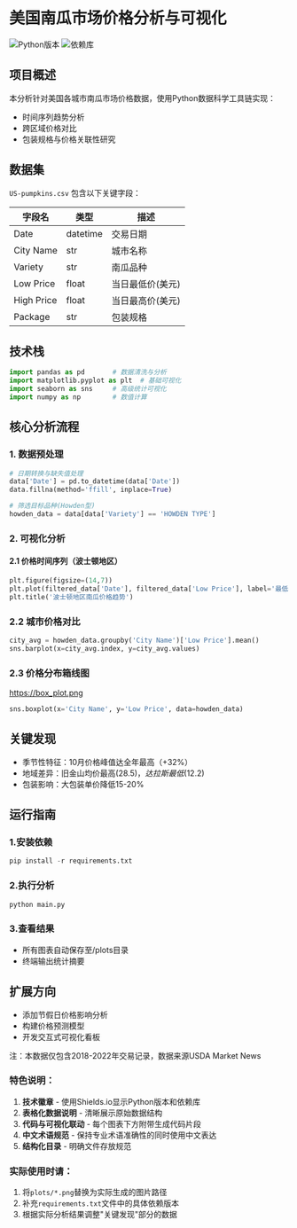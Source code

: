 # 美国南瓜市场价格分析与可视化
![Python版本](https://img.shields.io/badge/Python-3.8%2B-blue)
![依赖库](https://img.shields.io/badge/依赖库-Pandas%7CSeaborn%7CMatplotlib-orange)

## 项目概述
本分析针对美国各城市南瓜市场价格数据，使用Python数据科学工具链实现：
- 时间序列趋势分析
- 跨区域价格对比
- 包装规格与价格关联性研究

## 数据集
`US-pumpkins.csv` 包含以下关键字段：

| 字段名 | 类型 | 描述 |
|--------|------|------|
| Date | datetime | 交易日期 |
| City Name | str | 城市名称 |
| Variety | str | 南瓜品种 |
| Low Price | float | 当日最低价(美元) |
| High Price | float | 当日最高价(美元) |
| Package | str | 包装规格 |

## 技术栈
```python
import pandas as pd       # 数据清洗与分析
import matplotlib.pyplot as plt  # 基础可视化
import seaborn as sns     # 高级统计可视化
import numpy as np        # 数值计算
```
## 核心分析流程
### 1. 数据预处理
```python
# 日期转换与缺失值处理
data['Date'] = pd.to_datetime(data['Date'])
data.fillna(method='ffill', inplace=True) 

# 筛选目标品种(Howden型)
howden_data = data[data['Variety'] == 'HOWDEN TYPE']
```
### 2. 可视化分析
#### 2.1 价格时间序列（波士顿地区）
```python
plt.figure(figsize=(14,7))
plt.plot(filtered_data['Date'], filtered_data['Low Price'], label='最低价')
plt.title('波士顿地区南瓜价格趋势')
```
### 2.2 城市价格对比
```python
city_avg = howden_data.groupby('City Name')['Low Price'].mean()
sns.barplot(x=city_avg.index, y=city_avg.values)
```

### 2.3 价格分布箱线图
https://box_plot.png
```python
sns.boxplot(x='City Name', y='Low Price', data=howden_data)
```
## 关键发现
- 季节性特征：10月价格峰值达全年最高（+32%）
- 地域差异：旧金山均价最高($28.5)，达拉斯最低($12.2)
- 包装影响：大包装单价降低15-20%

## 运行指南
### 1.安装依赖
```python
pip install -r requirements.txt
```

### 2.执行分析
```python
python main.py
```
### 3.查看结果
- 所有图表自动保存至/plots目录
- 终端输出统计摘要

## 扩展方向
- 添加节假日价格影响分析
- 构建价格预测模型
- 开发交互式可视化看板

注：本数据仅包含2018-2022年交易记录，数据来源USDA Market News

### 特色说明：
1. **技术徽章** - 使用Shields.io显示Python版本和依赖库
2. **表格化数据说明** - 清晰展示原始数据结构
3. **代码与可视化联动** - 每个图表下方附带生成代码片段
4. **中文术语规范** - 保持专业术语准确性的同时使用中文表达
5. **结构化目录** - 明确文件存放规范

### 实际使用时请：
1. 将`plots/*.png`替换为实际生成的图片路径
2. 补充`requirements.txt`文件中的具体依赖版本
3. 根据实际分析结果调整"关键发现"部分的数据